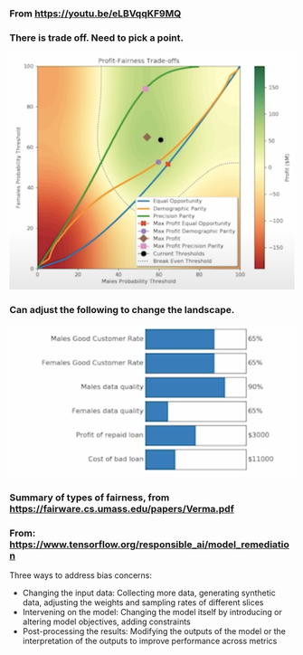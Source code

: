 ### From https://youtu.be/eLBVqqKF9MQ

### There is trade off. Need to pick a point.

![trade_off](image/trade_off.png)

### Can adjust the following to change the landscape.

![adjustable](image/adjustable.png)

### Summary of types of fairness, from https://fairware.cs.umass.edu/papers/Verma.pdf

### From: https://www.tensorflow.org/responsible_ai/model_remediation

Three ways to address bias concerns:

- Changing the input data: Collecting more data, generating synthetic data, adjusting the weights and sampling rates of different slices
- Intervening on the model: Changing the model itself by introducing or altering model objectives, adding constraints
- Post-processing the results: Modifying the outputs of the model or the interpretation of the outputs to improve performance across metrics
